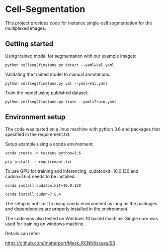 # Cell-Segmentation
This project provides code for instance single-cell segmentation for the multiplexed images.

## Getting started
Using trained model for segmentation with our example images:

```
python cellseg2finetune.py detect --yaml=Val.yaml
```

Validating the trained model to manual annotations:
```
python cellseg2finetune.py val --yaml=Val.yaml
```

Train the model using published dataset:
```
python cellseg2finetune.py train --yaml=Train.yaml
```


## Environment setup
The code was tested on a linux machine with python 3.6 and packages that specified in the requirement.txt.

Setup example using a conda environment:
```
conda create -n testenv python=3.6
```
```
pip install -r requirement.txt
```

To use GPU for training and inferencing, cudatookit=10.0.130 and cudnn=7.6.4 needs to be installed:
```
conda install cudatoolkit=10.0.130
```
```
conda install cudnn=7.6.4
```

The setup is not limit to using conda environment as long as the packages and dependencies are properly installed in the environment.

The code was also tested on Windows 10 based machine. Single core was used for training on windows machine. 

Details can refer:

https://github.com/matterport/Mask_RCNN/issues/93
